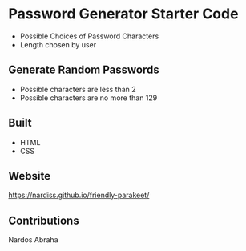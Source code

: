 # Password Generator Starter Code

* Possible Choices of Password Characters
* Length chosen by user

## Generate Random Passwords

* Possible characters are less than 2
* Possible characters are no more than 129

## Built

* HTML
* CSS

## Website
 https://nardiss.github.io/friendly-parakeet/


## Contributions

Nardos Abraha
